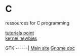 # C
ressources for C programming

<a href="https://www.tutorialspoint.com/cprogramming/index.htm">tutorials point</a> <br>
[kernel newbies](https://kernelnewbies.org/)

GTK
------|
[Main site](https://www.gtk.org/)
[Gnome doc](https://developer.gnome.org/gtk3/stable/)
